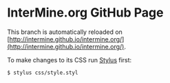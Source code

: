 # InterMine.org GitHub Page

This branch is automatically reloaded on [http://intermine.github.io/intermine.org/](http://intermine.github.io/intermine.org/).

To make changes to its CSS run [Stylus](http://learnboost.github.io/stylus/) first:

```bash
$ stylus css/style.styl
```